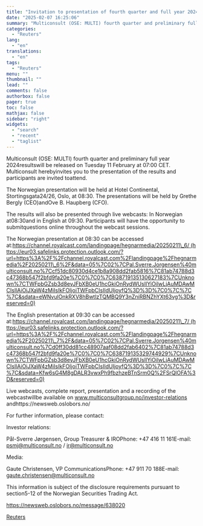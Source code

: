 ```yaml
---
title: "Invitation to presentation of fourth quarter and full year 2024"
date: "2025-02-07 16:25:06"
summary: "Multiconsult (OSE: MULTI) fourth quarter and preliminary full year 2024resultswill be released on Tuesday 11 February at 07:00 CET. Multiconsult herebyinvites you to the presentation of the results and participants are invited toattend.The Norwegian presentation will be held at Hotel Continental, Stortingsgata24/26, Oslo, at 08:30. The presentations will be held..."
categories:
  - "Reuters"
lang:
  - "en"
translations:
  - "en"
tags:
  - "Reuters"
menu: ""
thumbnail: ""
lead: ""
comments: false
authorbox: false
pager: true
toc: false
mathjax: false
sidebar: "right"
widgets:
  - "search"
  - "recent"
  - "taglist"
---
```


Multiconsult (OSE: MULTI) fourth quarter and preliminary full year 2024resultswill be released on Tuesday 11 February at 07:00 CET. Multiconsult herebyinvites you to the presentation of the results and participants are invited toattend.

The Norwegian presentation will be held at Hotel Continental, Stortingsgata24/26, Oslo, at 08:30. The presentations will be held by Grethe Bergly (CEO)andOve B. Haupberg (CFO).

The results will also be presented through live webcasts: In Norwegian at08:30and in English at 09:30. Participants will have the opportunity to submitquestions online throughout the webcast sessions.

The Norwegian presentation at 08:30 can be accessed at:https://channel.royalcast.com/landingpage/hegnarmedia/20250211\_6/ (https://eur03.safelinks.protection.outlook.com/?url=https%3A%2F%2Fchannel.royalcast.com%2Flandingpage%2Fhegnarmedia%2F20250211\_6%2F&data=05%7C02%7CPal.Sverre.Jorgensen%40multiconsult.no%7Ccf51dc80930d4ce1b8a908dd2fab5816%7C81ab74788d3c47368b547f2bfd9fa20e%7C0%7C0%7C638719135130627183%7CUnknown%7CTWFpbGZsb3d8eyJFbXB0eU1hcGkiOnRydWUsIlYiOiIwLjAuMDAwMCIsIlAiOiJXaW4zMiIsIkFOIjoiTWFpbCIsIldUIjoyfQ%3D%3D%7C0%7C%7C%7C&sdata=eWNvulOnkRXV8hBwtlzTQMBQ9Y3nZniRBNZhYXt63vg%3D&reserved=0)

The English presentation at 09:30 can be accessed at:https://channel.royalcast.com/landingpage/hegnarmedia/20250211\_7/ (https://eur03.safelinks.protection.outlook.com/?url=https%3A%2F%2Fchannel.royalcast.com%2Flandingpage%2Fhegnarmedia%2F20250211\_7%2F&data=05%7C02%7CPal.Sverre.Jorgensen%40multiconsult.no%7Cd0ff30dd81cc48907aaf08dd2fab6402%7C81ab74788d3c47368b547f2bfd9fa20e%7C0%7C0%7C638719135329744929%7CUnknown%7CTWFpbGZsb3d8eyJFbXB0eU1hcGkiOnRydWUsIlYiOiIwLjAuMDAwMCIsIlAiOiJXaW4zMiIsIkFOIjoiTWFpbCIsIldUIjoyfQ%3D%3D%7C0%7C%7C%7C&sdata=Kfw6sG4M8gDALR3vwxPh9fbzhzeBTnSrm0Q%2FSrQlOFA%3D&reserved=0)

Live webcasts, complete report, presentation and a recording of the webcastwillbe available on www.multiconsultgroup.no/investor-relations andhttps://newsweb.oslobors.no/

For further information, please contact:

Investor relations:

Pål-Sverre Jørgensen, Group Treasurer & IROPhone: +47 416 11 161E-mail: psmj@multiconsult.no / ir@multiconsult.no

Media:

Gaute Christensen, VP CommunicationsPhone: +47 911 70 188E-mail: gaute.christensen@multiconsult.no

This information is subject of the disclosure requirements pursuant to section5-12 of the Norwegian Securities Trading Act.

https://newsweb.oslobors.no/message/638020

[Reuters](https://www.tradingview.com/news/reuters.com,2025-02-07:newsml_ObimkD7Ya:0-invitation-to-presentation-of-fourth-quarter-and-full-year-2024/)
